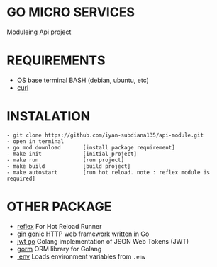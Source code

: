 # GO MICRO SERVICES

Moduleing Api project

# REQUIREMENTS

- OS base terminal BASH (debian, ubuntu, etc)
- [curl](https://curl.haxx.se/docs/manpage.html)

# INSTALATION

    - git clone https://github.com/iyan-subdiana135/api-module.git
    - open in terminal
    - go mod download       [install package requirement]
    - make init             [initial project]
    - make run              [run project]
    - make build            [build project]
    - make autostart        [run hot reload. note : reflex module is required]



# OTHER PACKAGE 

- [reflex](https://github.com/cespare/reflex)       For Hot Reload Runner
- [gin gonic](https://github.com/gin-gonic/gin)     HTTP web framework written in Go
- [jwt go](https://github.com/dgrijalva/jwt-go)     Golang implementation of JSON Web Tokens (JWT)
- [gorm](https://github.com/jinzhu/gorm)            ORM library for Golang
- [.env](https://github.com/joho/godotenv)          Loads environment variables from `.env`